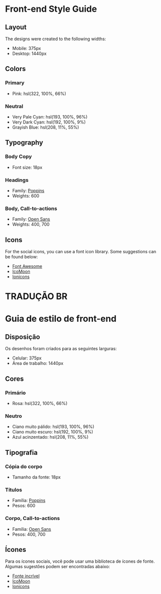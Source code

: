 # Front-end Style Guide

## Layout

The designs were created to the following widths:

- Mobile: 375px
- Desktop: 1440px

## Colors

### Primary

- Pink: hsl(322, 100%, 66%)

### Neutral

- Very Pale Cyan: hsl(193, 100%, 96%)
- Very Dark Cyan: hsl(192, 100%, 9%)
- Grayish Blue: hsl(208, 11%, 55%)

## Typography

### Body Copy

- Font size: 18px

### Headings

- Family: [Poppins](https://fonts.google.com/specimen/Poppins)
- Weights: 600

### Body, Call-to-actions

- Family: [Open Sans](https://fonts.google.com/specimen/Open+Sans)
- Weights: 400, 700

## Icons

For the social icons, you can use a font icon library. Some suggestions can be found below:

- [Font Awesome](https://fontawesome.com/)
- [IcoMoon](https://icomoon.io/)
- [Ionicons](https://ionicons.com/)

# TRADUÇÃO BR

# Guia de estilo de front-end

## Disposição

Os desenhos foram criados para as seguintes larguras:

- Celular: 375px
- Área de trabalho: 1440px

## Cores

### Primário

- Rosa: hsl(322, 100%, 66%)

### Neutro

- Ciano muito pálido: hsl(193, 100%, 96%)
- Ciano muito escuro: hsl(192, 100%, 9%)
- Azul acinzentado: hsl(208, 11%, 55%)

## Tipografia

### Cópia do corpo

- Tamanho da fonte: 18px

### Títulos

- Família: [Poppins](https://fonts.google.com/specimen/Poppins)
- Pesos: 600

### Corpo, Call-to-actions

- Família: [Open Sans](https://fonts.google.com/specimen/Open+Sans)
- Pesos: 400, 700

## Ícones

Para os ícones sociais, você pode usar uma biblioteca de ícones de fonte. Algumas sugestões podem ser encontradas abaixo:

- [Fonte incrível](https://fontawesome.com/)
- [IcoMoon](https://icomoon.io/)
- [Ionicons](https://ionicons.com/)